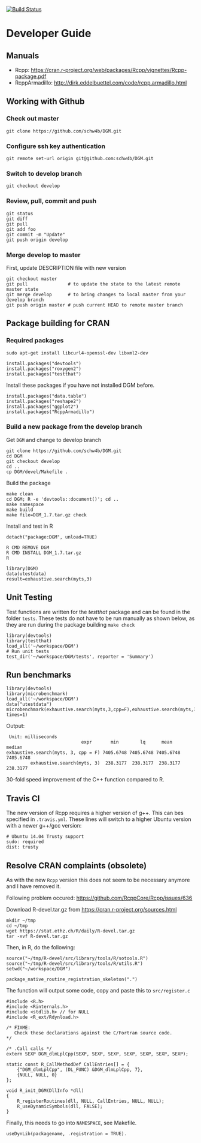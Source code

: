 [![Build Status](https://travis-ci.org/schw4b/DGM.png?branch=develop)](https://travis-ci.org/schw4b/DGM)

# Developer Guide

## Manuals
- Rcpp: https://cran.r-project.org/web/packages/Rcpp/vignettes/Rcpp-package.pdf
- RcppArmadillo: http://dirk.eddelbuettel.com/code/rcpp.armadillo.html

## Working with Github

### Check out master
    git clone https://github.com/schw4b/DGM.git

### Configure ssh key authentication
    git remote set-url origin git@github.com:schw4b/DGM.git

### Switch to develop branch
    git checkout develop

### Review, pull, commit and push
    git status
    git diff
    git pull
    git add foo
    git commit -m "Update"
    git push origin develop

### Merge develop to master
First, update DESCRIPTION file with new version

    git checkout master
    git pull               # to update the state to the latest remote master state
    git merge develop      # to bring changes to local master from your develop branch
    git push origin master # push current HEAD to remote master branch

## Package building for CRAN

### Required packages
  
    sudo apt-get install libcurl4-openssl-dev libxml2-dev

    install.packages("devtools")
    install.packages("roxygen2")
    install.packages("testthat")

Install these packages if you have not installed DGM before.

    install.packages("data.table")
    install.packages("reshape2")
    install.packages("ggplot2")
    install.packages("RcppArmadillo")



### Build a new package from the develop branch

Get `DGM` and change to develop branch

    git clone https://github.com/schw4b/DGM.git
    cd DGM
    git checkout develop
    cd ..
    cp DGM/devel/Makefile .

Build the package

    make clean
    cd DGM; R -e 'devtools::document()'; cd ..
    make namespace
    make build
    make file=DGM_1.7.tar.gz check

Install and test in R

    detach("package:DGM", unload=TRUE)

    R CMD REMOVE DGM
    R CMD INSTALL DGM_1.7.tar.gz
    R

    library(DGM)
    data(utestdata)
    result=exhaustive.search(myts,3)

## Unit Testing
Test functions are written for the *testthat* package and can be found in the folder `tests`. These tests do not have to be run manually as shown below, as they are run during the package building `make check`

    library(devtools)
    library(testthat)
    load_all('~/workspace/DGM')
    # Run unit tests
    test_dir('~/workspace/DGM/tests', reporter = 'Summary')

## Run benchmarks

    library(devtools)
    library(microbenchmark)
    load_all('~/workspace/DGM')
    data("utestdata")
    microbenchmark(exhaustive.search(myts,3,cpp=F),exhaustive.search(myts,3), times=1)

Output:

     Unit: milliseconds
                                expr       min        lq      mean    median
    exhaustive.search(myts, 3, cpp = F) 7405.6748 7405.6748 7405.6748 7405.6748
             exhaustive.search(myts, 3)  238.3177  238.3177  238.3177  238.3177

30-fold speed improvement of the C++ function compared to R.

## Travis CI
The new version of Rcpp requires a higher version of g++. This can bes specified in `.travis.yml`. These lines will switch to a higher Ubuntu version with a newer g++/gcc version:

    # Ubuntu 14.04 Trusty support
    sudo: required
    dist: trusty

## Resolve CRAN complaints (obsolete)

As with the new `Rcpp` version this does not seem to be necessary anymore and I have removed it.

Following problem occured: https://github.com/RcppCore/Rcpp/issues/636

Download R-devel.tar.gz from https://cran.r-project.org/sources.html
```
mkdir ~/tmp
cd ~/tmp
wget https://stat.ethz.ch/R/daily/R-devel.tar.gz
tar -xvf R-devel.tar.gz
```
Then, in R, do the following:
```
source("~/tmp/R-devel/src/library/tools/R/sotools.R")
source("~/tmp/R-devel/src/library/tools/R/utils.R")
setwd("~/workspace/DGM")

package_native_routine_registration_skeleton(".")
```
The function will output some code, copy and paste this to `src/register.c`
```
#include <R.h>
#include <Rinternals.h>
#include <stdlib.h> // for NULL
#include <R_ext/Rdynload.h>

/* FIXME:
   Check these declarations against the C/Fortran source code.
*/

/* .Call calls */
extern SEXP DGM_dlmLplCpp(SEXP, SEXP, SEXP, SEXP, SEXP, SEXP, SEXP);

static const R_CallMethodDef CallEntries[] = {
    {"DGM_dlmLplCpp", (DL_FUNC) &DGM_dlmLplCpp, 7},
    {NULL, NULL, 0}
};

void R_init_DGM(DllInfo *dll)
{
    R_registerRoutines(dll, NULL, CallEntries, NULL, NULL);
    R_useDynamicSymbols(dll, FALSE);
}
```

Finally, this needs to go into `NAMESPACE`, see Makefile.
```
useDynLib(packagename, .registration = TRUE).
```
